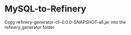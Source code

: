 # MySQL-to-Refinery

Copy refinery-generator-cli-0.0.0-SNAPSHOT-all.jar into the refinery_generator folder